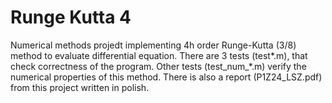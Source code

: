 # Runge Kutta 4
 
Numerical methods projedt implementing 4h order Runge-Kutta (3/8) method to evaluate differential equation.
There are 3 tests (test*.m), that check correctness of the program.
Other tests (test_num_*.m) verify the numerical properties of this method.
There is also a report (P1Z24_LSZ.pdf) from this project written in polish.
